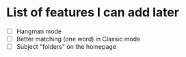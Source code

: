 # List of features I can add later

* [ ] Hangman mode
* [ ] Better matching (one word) in Classic mode
* [ ] Subject "folders" on the homepage
